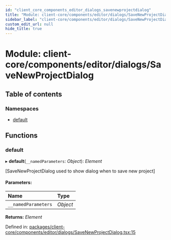 ```yaml
---
id: "client_core_components_editor_dialogs_savenewprojectdialog"
title: "Module: client-core/components/editor/dialogs/SaveNewProjectDialog"
sidebar_label: "client-core/components/editor/dialogs/SaveNewProjectDialog"
custom_edit_url: null
hide_title: true
---
```


# Module: client-core/components/editor/dialogs/SaveNewProjectDialog

## Table of contents

### Namespaces

- [default](client_core_components_editor_dialogs_savenewprojectdialog.default.md)

## Functions

### default

▸ **default**(`__namedParameters`: *Object*): *Element*

[SaveNewProjectDialog used to show dialog when to save new project]

#### Parameters:

Name | Type |
:------ | :------ |
`__namedParameters` | *Object* |

**Returns:** *Element*

Defined in: [packages/client-core/components/editor/dialogs/SaveNewProjectDialog.tsx:15](https://github.com/xr3ngine/xr3ngine/blob/5c3dcaef1/packages/client-core/components/editor/dialogs/SaveNewProjectDialog.tsx#L15)
